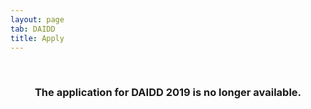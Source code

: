 ```yaml
---
layout: page
tab: DAIDD
title: Apply
---
```

<div align="center">
<br>
<h3>The application for DAIDD 2019 is no longer available.</h3>
<br>
<!---iframe src="https://survey.az1.qualtrics.com/jfe/form/SV_0pwqOgFaUgiHVlj" width="95%" height="2250" frameborder="0" marginheight="0" marginwidth="0">Loading...</iframe--->
</div>
